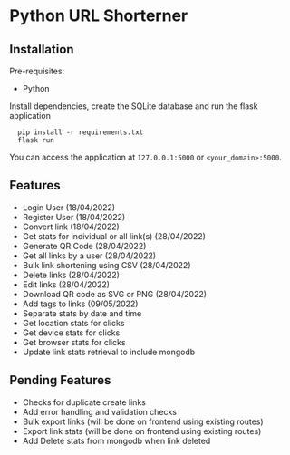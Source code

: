 # Python URL Shorterner


## Installation

Pre-requisites:

- Python

Install dependencies, create the SQLite database and run the flask application

```
  pip install -r requirements.txt
  flask run
```

You can access the application at `127.0.0.1:5000` or `<your_domain>:5000`.

## Features
- Login User (18/04/2022)
- Register User (18/04/2022)
- Convert link (18/04/2022)
- Get stats for individual or all link(s) (28/04/2022)
- Generate QR Code (28/04/2022)
- Get all links by a user (28/04/2022)
- Bulk link shortening using CSV (28/04/2022)
- Delete links (28/04/2022)
- Edit links (28/04/2022)
- Download QR code as SVG or PNG (28/04/2022)
- Add tags to links (09/05/2022)
- Separate stats by date and time
- Get location stats for clicks
- Get device stats for clicks
- Get browser stats for clicks
- Update link stats retrieval to include mongodb

## Pending Features
- Checks for duplicate create links
- Add error handling and validation checks
- Bulk export links (will be done on frontend using existing routes)
- Export link stats (will be done on frontend using existing routes)
- Add Delete stats from mongodb when link deleted